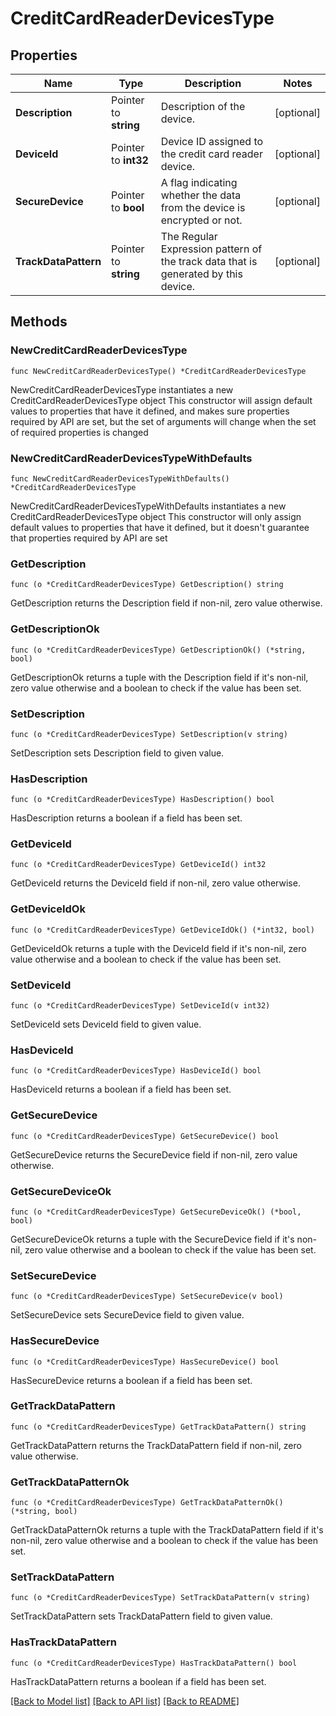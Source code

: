 # CreditCardReaderDevicesType

## Properties

Name | Type | Description | Notes
------------ | ------------- | ------------- | -------------
**Description** | Pointer to **string** | Description of the device. | [optional] 
**DeviceId** | Pointer to **int32** | Device ID assigned to the credit card reader device. | [optional] 
**SecureDevice** | Pointer to **bool** | A flag indicating whether the data from the device is encrypted or not. | [optional] 
**TrackDataPattern** | Pointer to **string** | The Regular Expression pattern of the track data that is generated by this device. | [optional] 

## Methods

### NewCreditCardReaderDevicesType

`func NewCreditCardReaderDevicesType() *CreditCardReaderDevicesType`

NewCreditCardReaderDevicesType instantiates a new CreditCardReaderDevicesType object
This constructor will assign default values to properties that have it defined,
and makes sure properties required by API are set, but the set of arguments
will change when the set of required properties is changed

### NewCreditCardReaderDevicesTypeWithDefaults

`func NewCreditCardReaderDevicesTypeWithDefaults() *CreditCardReaderDevicesType`

NewCreditCardReaderDevicesTypeWithDefaults instantiates a new CreditCardReaderDevicesType object
This constructor will only assign default values to properties that have it defined,
but it doesn't guarantee that properties required by API are set

### GetDescription

`func (o *CreditCardReaderDevicesType) GetDescription() string`

GetDescription returns the Description field if non-nil, zero value otherwise.

### GetDescriptionOk

`func (o *CreditCardReaderDevicesType) GetDescriptionOk() (*string, bool)`

GetDescriptionOk returns a tuple with the Description field if it's non-nil, zero value otherwise
and a boolean to check if the value has been set.

### SetDescription

`func (o *CreditCardReaderDevicesType) SetDescription(v string)`

SetDescription sets Description field to given value.

### HasDescription

`func (o *CreditCardReaderDevicesType) HasDescription() bool`

HasDescription returns a boolean if a field has been set.

### GetDeviceId

`func (o *CreditCardReaderDevicesType) GetDeviceId() int32`

GetDeviceId returns the DeviceId field if non-nil, zero value otherwise.

### GetDeviceIdOk

`func (o *CreditCardReaderDevicesType) GetDeviceIdOk() (*int32, bool)`

GetDeviceIdOk returns a tuple with the DeviceId field if it's non-nil, zero value otherwise
and a boolean to check if the value has been set.

### SetDeviceId

`func (o *CreditCardReaderDevicesType) SetDeviceId(v int32)`

SetDeviceId sets DeviceId field to given value.

### HasDeviceId

`func (o *CreditCardReaderDevicesType) HasDeviceId() bool`

HasDeviceId returns a boolean if a field has been set.

### GetSecureDevice

`func (o *CreditCardReaderDevicesType) GetSecureDevice() bool`

GetSecureDevice returns the SecureDevice field if non-nil, zero value otherwise.

### GetSecureDeviceOk

`func (o *CreditCardReaderDevicesType) GetSecureDeviceOk() (*bool, bool)`

GetSecureDeviceOk returns a tuple with the SecureDevice field if it's non-nil, zero value otherwise
and a boolean to check if the value has been set.

### SetSecureDevice

`func (o *CreditCardReaderDevicesType) SetSecureDevice(v bool)`

SetSecureDevice sets SecureDevice field to given value.

### HasSecureDevice

`func (o *CreditCardReaderDevicesType) HasSecureDevice() bool`

HasSecureDevice returns a boolean if a field has been set.

### GetTrackDataPattern

`func (o *CreditCardReaderDevicesType) GetTrackDataPattern() string`

GetTrackDataPattern returns the TrackDataPattern field if non-nil, zero value otherwise.

### GetTrackDataPatternOk

`func (o *CreditCardReaderDevicesType) GetTrackDataPatternOk() (*string, bool)`

GetTrackDataPatternOk returns a tuple with the TrackDataPattern field if it's non-nil, zero value otherwise
and a boolean to check if the value has been set.

### SetTrackDataPattern

`func (o *CreditCardReaderDevicesType) SetTrackDataPattern(v string)`

SetTrackDataPattern sets TrackDataPattern field to given value.

### HasTrackDataPattern

`func (o *CreditCardReaderDevicesType) HasTrackDataPattern() bool`

HasTrackDataPattern returns a boolean if a field has been set.


[[Back to Model list]](../README.md#documentation-for-models) [[Back to API list]](../README.md#documentation-for-api-endpoints) [[Back to README]](../README.md)


